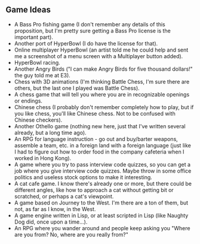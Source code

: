 ## Game Ideas

- A Bass Pro fishing game (I don't remember any details of this proposition, but I'm pretty sure getting a Bass Pro license is the important part).
- Another port of HyperBowl (I do have the license for that).
- Online multiplayer HyperBowl (an artist told me he could help and sent me a screenshot of a menu screen with a Multiplayer button added).
- HyperBowl racing.
- Another Angry Birds ("I can make Angry Birds for five thousand dollars!" the guy told me at E3).
- Chess with 3D animations (I'm thinking Battle Chess, I'm sure there are others, but the last one I played was Battle Chess).
- A chess game that will tell you where you are in recognizable openings or endings.
- Chinese chess (I probably don't remember completely how to play, but if you like chess, you'll like Chinese chess. Not to be confused with Chinese checkers).
- Another Othello game (nothing new here, just that I've written several already, but a long time ago).
- An RPG for language instruction - go out and buy/barter weapons, assemble a team, etc. in a foreign land with a foreign language (just like I had to figure out how to order food in the company cafeteria when I worked in Hong Kong).
- A game where you try to pass interview code quizzes, so you can get a job where you give interview code quizzes. Maybe throw in some office politics and useless stock options to make it interesting.
- A cat cafe game. I know there's already one or more, but there could be different angles, like how to approach a cat without getting bit or scratched, or perhaps a cat's viewpoint.
- A game based on Journey to the West. I'm there are a ton of them, but not, as far as I know, in the West.
- A game engine written in Lisp, or at least scripted in Lisp (like Naughty Dog did, once upon a time...).
- An RPG where you wander around and people keep asking you "Where are you from? No, where are you really from?"

